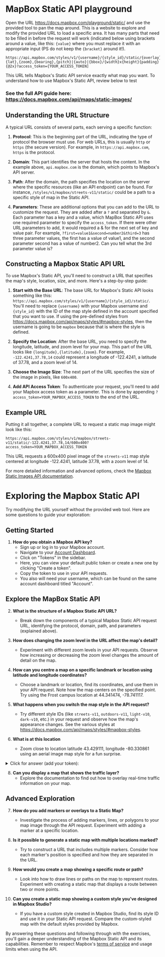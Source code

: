 # MapBox Static API playground
Open the URL https://docs.mapbox.com/playground/static/ and use the provided tool to pan the map around. This is a website to explore and modify the provided URL to load a specific area. It has many parts that need to be filled in before the request will work (indicated below using brackets around a value, like this: `{value}` where you must replace it with an appropriate input (PS do not keep the `{bracket}` around it!). 

```
https://api.mapbox.com/styles/v1/{username}/{style_id}/static/{overlay}/{lon},{lat},{zoom},{bearing},{pitch}|{auto}|{bbox}/{width}x{height}{padding}{@2x}?access_token={YOUR_ACCESS_TOKEN]
```
This URL tells Mapbox's Static API service exactly what map you want. To understand how to use Mapbox's Static API, review below to test

### See the full API guide here: https://docs.mapbox.com/api/maps/static-images/


## Understanding the URL Structure

A typical URL consists of several parts, each serving a specific function:

1. **Protocol**: This is the beginning part of the URL, indicating the type of protocol the browser must use. For web URLs, this is usually `http` or `https` (the secure version). For example, in `https://api.mapbox.com`, `https` is the protocol.

2. **Domain**: This part identifies the server that hosts the content. In the example above, `api.mapbox.com` is the domain, which points to Mapbox's API server.

3. **Path**: After the domain, the path specifies the location on the server where the specific resources (like an API endpoint) can be found. For instance, `/styles/v1/mapbox/streets-v11/static/` could be a path to a specific style of map in the Static API.

4. **Parameters**: These are additional options that you can add to the URL to customize the request. They are added after a `?` and separated by `&`. Each parameter has a key and a value, which MapBox Static API uses one required parameter to specify the `access_token`. If there were other URL parameters to add, it would required a & for the next set of key and value pair. For example, `?first=value1&second=number2&third=3` has three parameter values, the first has a value of value1, and the second parameter second has a value of number2. Can you tell what the 3rd parameter value is?

## Constructing a Mapbox Static API URL

To use Mapbox's Static API, you'll need to construct a URL that specifies the map's style, location, size, and more. Here's a step-by-step guide:

1. **Start with the Base URL**: The base URL for Mapbox's Static API looks something like this: `https://api.mapbox.com/styles/v1/{username}/{style_id}/static/`. You'll need to replace `{username}` with your Mapbox username and `{style_id}` with the ID of the map style defined in the account specified that you want to use. If using the pre-defined styles from https://docs.mapbox.com/api/maps/styles/#mapbox-styles, then the username is going to be `mapbox` because that is where the style is defined.  

2. **Specify the Location**: After the base URL, you need to specify the longitude, latitude, and zoom level for your map. This part of the URL looks like `{longitude},{latitude},{zoom}`. For example, `-122.4241,37.78,14` could represent a longitude of -122.4241, a latitude of 37.78, and a zoom level of 14.

3. **Choose the Image Size**: The next part of the URL specifies the size of the image in pixels, like `600x400`.

4. **Add API Access Token**: To authenticate your request, you'll need to add your Mapbox access token as a parameter. This is done by appending `?access_token=YOUR_MAPBOX_ACCESS_TOKEN` to the end of the URL.

## Example URL

Putting it all together, a complete URL to request a static map image might look like this:

```
https://api.mapbox.com/styles/v1/mapbox/streets-v11/static/-122.4241,37.78,14/600x400?access_token=YOUR_MAPBOX_ACCESS_TOKEN
```

This URL requests a 600x400 pixel image of the `streets-v11` map style centered at longitude -122.4241, latitude 37.78, with a zoom level of 14.

For more detailed information and advanced options, check the [Mapbox Static Images API documentation](https://docs.mapbox.com/api/maps/static-images/).

# Exploring the Mapbox Static API

Try modifying the URL yourself without the provided web tool. Here are some questions to guide your exploration:

## Getting Started

1. **How do you obtain a Mapbox API key?**
   - Sign up or log in to your Mapbox account.
   - Navigate to your [Account Dashboard](https://account.mapbox.com/).
   - Click on "Tokens" in the sidebar.
   - Here, you can view your default public token or create a new one by clicking "Create a token".
   - Copy the token to use in your API requests.
   - You also will need your username, which can be found on the same account dashboard titled "Account". 

## Explore the MapBox Static API

2. **What is the structure of a Mapbox Static API URL?**
   - Break down the components of a typical Mapbox Static API request URL, identifying the protocol, domain, path, and parameters (explained above).

3. **How does changing the zoom level in the URL affect the map's detail?**
   - Experiment with different zoom levels in your API requests. Observe how increasing or decreasing the zoom level changes the amount of detail on the map.

4. **How can you centre a map on a specific landmark or location using latitude and longitude coordinates?**
   - Choose a landmark or location, find its coordinates, and use them in your API request. Note how the map centers on the specified point. Try using the Frost campus location at 44.341474, -78.741117.

5. **What happens when you switch the map style in the API request?**
   - Try different style IDs (like `streets-v11`, `outdoors-v11`, `light-v10`, `dark-v10`, etc.) in your request and observe how the map's appearance changes. See the various styles at https://docs.mapbox.com/api/maps/styles/#mapbox-styles. 

6. **What is at this location**
   - Zoom close to location latitude 43.429111, longitude -80.330861 using an aerial image map style for a fun surprise. 
<details>
   <summary>Click for answer (add your token):</summary>
https://api.mapbox.com/styles/v1/mapbox/satellite-v9/static/-80.330861,43.429111,17,0/300x200?access_token=YOUR_MAPBOX_ACCESS_TOKEN
</details>

8. **Can you display a map that shows the traffic layer?**
   - Explore the documentation to find out how to overlay real-time traffic information on your map.

## Advanced Exploration

7. **How do you add markers or overlays to a Static Map?**
   - Investigate the process of adding markers, lines, or polygons to your map image through the API request. Experiment with adding a marker at a specific location.

8. **Is it possible to generate a static map with multiple locations marked?**
   - Try to construct a URL that includes multiple markers. Consider how each marker's position is specified and how they are separated in the URL.

9. **How would you create a map showing a specific route or path?**
   - Look into how to draw lines or paths on the map to represent routes. Experiment with creating a static map that displays a route between two or more points.

10. **Can you create a static map showing a custom style you've designed in Mapbox Studio?**
    - If you have a custom style created in Mapbox Studio, find its style ID and use it in your Static API request. Compare the custom-styled map with the default styles provided by Mapbox.

By answering these questions and following through with the exercises, you'll gain a deeper understanding of the Mapbox Static API and its capabilities. 
Remember to respect Mapbox's [terms of service](https://www.mapbox.com/legal/tos/) and usage limits when using the API.

